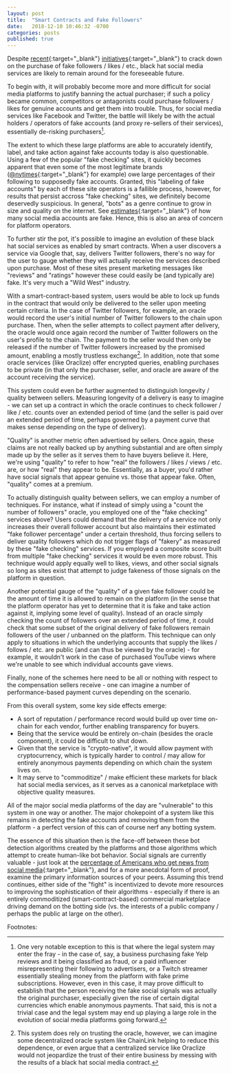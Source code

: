 ```yaml
---
layout: post
title:  "Smart Contracts and Fake Followers"
date:   2018-12-10 10:46:32 -0700
categories: posts
published: true
---
```


Despite [recent](https://www.wired.com/story/instagrams-crackdown-fake-followers-might-work/){:target="_blank"} [initiatives](https://www.washingtonpost.com/technology/2018/07/06/twitter-is-sweeping-out-fake-accounts-like-never-before-putting-user-growth-risk/?utm_term=.588dde99288b){:target="_blank"} to crack down on the purchase of fake followers / likes / etc., black hat social media services are likely to remain around for the foreseeable future. 

To begin with, it will probably become more and more difficult for social media platforms to justify banning the actual purchaser; if such a policy became common, competitors or antagonists could purchase followers / likes for genuine accounts and get them into trouble. Thus, for social media services like Facebook and Twitter, the battle will likely be with the actual holders / operators of fake accounts (and proxy re-sellers of their services), essentially de-risking purchasers[^1].

The extent to which these large platforms are able to accurately identify, label, and take action against fake accounts today is also questionable. Using a few of the popular "fake checking" sites, it quickly becomes apparent that even some of the most legitimate brands ([@nytimes](https://www.twitteraudit.com/nytimes){:target="_blank"} for example) owe large percentages of their following to supposedly fake accounts. Granted, this "labeling of fake accounts" by each of these site operators is a fallible process, however, for results that persist accross "fake checking" sites, we definitely become deservedly suspicious. In general, "bots" as a genre continue to grow in size and quality on the internet. See [estimates](https://gizmodo.com/how-many-social-media-users-are-real-people-1826447042){:target="_blank"} of how many social media accounts are fake. Hence, this is also an area of concern for platform operators.

To further stir the pot, it's possible to imagine an evolution of these black hat social services as enabled by smart contracts. When a user discovers a service via Google that, say, delivers Twitter followers, there's no way for the user to gauge whether they will actually receive the services described upon purchase. Most of these sites present marketing messages like "reviews" and "ratings" however these could easily be (and typically are) fake. It's very much a "Wild West" industry.

With a smart-contract-based system, users would be able to lock up funds in the contract that would only be delivered to the seller upon meeting certain criteria. In the case of Twitter followers, for example, an oracle would record the user's initial number of Twitter followers to the chain upon purchase. Then, when the seller attempts to collect payment after delivery, the oracle would once again record the number of Twitter followers on the user's profile to the chain. The payment to the seller would then only be released if the number of Twitter followers increased by the promised amount, enabling a mostly trustless exchange[^2]. In addition, note that some oracle services (like Oraclize) offer encrypted queries, enabling purchases to be private (in that only the purchaser, seller, and oracle are aware of the account receiving the service).

This system could even be further augmented to distinguish longevity / quality between sellers. Measuring longevity of a delivery is easy to imagine - we can set up a contract in which the oracle continues to check follower / like / etc. counts over an extended period of time (and the seller is paid over an extended period of time, perhaps governed by a payment curve that makes sense depending on the type of delivery).

"Quality" is another metric often advertised by sellers. Once again, these claims are not really backed up by anything substantial and are often simply made up by the seller as it serves them to have buyers believe it. Here, we're using "quality" to refer to how "real" the followers / likes / views / etc. are, or how "real" they appear to be. Essentially, as a buyer, you'd rather have social signals that appear genuine vs. those that appear fake. Often, "quality" comes at a premium.

To actually distinguish quality between sellers, we can employ a number of techniques. For instance, what if instead of simply using a "count the number of followers" oracle, you employed one of the "fake checking" services above? Users could demand that the delivery of a service not only increases their overall follower account but also maintains their estimated "fake follower percentage" under a certain threshold, thus forcing sellers to deliver quality followers which do not trigger flags of "fakery" as measured by these "fake checking" services. If you employed a composite score built from multiple "fake checking" services it would be even more robust. This technique would apply equally well to likes, views, and other social signals so long as sites exist that attempt to judge fakeness of those signals on the platform in question.

Another potential gauge of the "quality" of a given fake follower could be the amount of time it is allowed to remain on the platform (in the sense that the platform operator has yet to determine that it is fake and take action against it, implying some level of quality). Instead of an oracle simply checking the count of followers over an extended period of time, it could check that some subset of the original delivery of fake followers remain followers of the user / unbanned on the platform. This technique can only apply to situations in which the underlying accounts that supply the likes / follows / etc. are public (and can thus be viewed by the oracle) - for example, it wouldn't work in the case of purchased YouTube views where we're unable to see which individual accounts gave views.

Finally, none of the schemes here need to be all or nothing with respect to the compensation sellers receive - one can imagine a number of performance-based payment curves depending on the scenario.

From this overall system, some key side effects emerge:

- A sort of reputation / performance record would build up over time on-chain for each vendor, further enabling transparency for buyers.
- Being that the service would be entirely on-chain (besides the oracle component), it could be difficult to shut down.
- Given that the service is "crypto-native", it would allow payment with cryptocurrency, which is typically harder to control / may allow for entirely anonymous payments depending on which chain the system lives on.
- It may serve to "commoditize" / make efficient these markets for black hat social media services, as it serves as a canonical marketplace with objective quality measures.

All of the major social media platforms of the day are "vulnerable" to this system in one way or another. The major chokepoint of a system like this remains in detecting the fake accounts and removing them from the platform - a perfect version of this can of course nerf any botting system. 

The essence of this situation then is the face-off between these bot detection algorithms created by the platforms and those algorithms which attempt to create human-like bot behavior. Social signals are currently valuable - just look at the [percentage of Americans who get news from social media](https://blog.hubspot.com/marketing/two-thirds-americans-still-get-news-on-social-media){:target="_blank"}, and for a more anecdotal form of proof, examine the primary information sources of your peers. Assuming this trend continues, either side of the "fight" is incentivized to devote more resources to improving the sophistication of their algorithms - especially if there is an entirely commoditized (smart-contract-based) commercial marketplace driving demand on the botting side (vs. the interests of a public company / perhaps the public at large on the other).

Footnotes:

[^1]: One very notable exception to this is that where the legal system may enter the fray - in the case of, say, a business purchasing fake Yelp reviews and it being classified as fraud, or a paid influencer misrepresenting their following to advertisers, or a Twitch streamer essentially stealing money from the platform with fake prime subscriptions. However, even in this case, it may prove difficult to establish that the person receiving the fake social signals was actually the original purchaser, especially given the rise of certain digital currencies which enable anonymous payments. That said, this is not a trivial case and the legal system may end up playing a large role in the evolution of social media platforms going forward.

[^2]: This system does rely on trusting the oracle, however, we can imagine some decentralized oracle system like ChainLink helping to reduce this dependence, or even argue that a centralized service like Oraclize would not jeopardize the trust of their entire business by messing with the results of a black hat social media contract.
